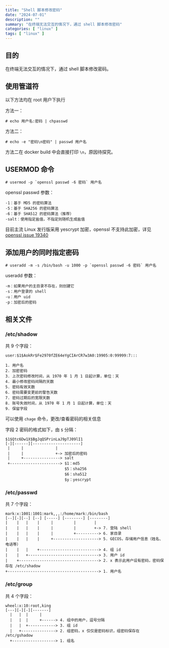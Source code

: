```yaml
---
title: "Shell 脚本修改密码"
date: "2024-07-01"
description: ""
summary: "在终端无法交互的情况下，通过 shell 脚本修改密码"
categories: [ "linux" ]
tags: [ "linux" ]
---
```



## 目的

在终端无法交互的情况下，通过 shell 脚本修改密码。

## 使用管道符

以下方法均在 root 用户下执行

方法一：

```bash-session
# echo 用户名:密码 | chpasswd
```

方法二：

```bash-session
# echo -e "密码\n密码" | passwd 用户名
```

方法二在 docker build 中会直接打印 `\n`，原因待探究。

## USERMOD 命令

```bash-session
# usermod -p `openssl passwd -6 密码` 用户名
```

openssl passwd 参数：

```text
-1：基于 MD5 的密码算法
-5：基于 SHA256 的密码算法
-6：基于 SHA512 的密码算法（推荐）
-salt：使用指定盐值，不指定则随机生成盐值
```

目前主流 Linux 发行版采用 yescrypt 加密，openssl 不支持此加密，详见 [openssl issue 19340](https://github.com/openssl/openssl/issues/19340)

## 添加用户的同时指定密码

```bash-session
# useradd -m -s /bin/bash -u 1000 -p `openssl passwd -6 密码` 用户名
```

useradd 参数：

```text
-m：如果用户的主目录不存在，则创建它
-s：用户登录的 shell
-u：用户 uid
-p：加密后的密码
```


## 相关文件

### /etc/shadow


共 9 个字段：

```text
user:$1$AokRr$Fe2970fZE64eYgCIArCR7w3A0:19905:0:99999:7:::

1. 用户名
2. 加密密码
3. 上次密码修改时间，从 1970 年 1 月 1 日起计算，单位：天
4. 最小修改密码间隔的天数
5. 密码有效天数
6. 密码需要变更前的警告天数
7. 密码过期后的宽限天数
8. 账号失效时间，从 1970 年 1 月 1 日起计算，单位：天
9. 保留字段
```

可以使用 `chage` 命令，更改/查看密码的相关信息

字段 2 密码的格式如下，由 `$` 分隔：

```text
$1$Qtc6Dw1X$BgJqQSPrinLaJ9pTJ09lI1
[-][------][---------------------]
 |     |              |
 |     |              +-> 加密后的密码
 |     +----------------> salt
 +----------------------> $1：md5
                          $5：sha256
                          $6：sha512
                          $y：yescrypt
```


### /etc/passwd

共 7 个字段：

```text
mark:x:1001:1001:mark,,,:/home/mark:/bin/bash
[--][-][--] [--] [-----] [--------] [--------]
|    |   |    |     |         |        |
|    |   |    |     |         |        +-> 7. 登陆 shell
|    |   |    |     |         +----------> 6. 家目录
|    |   |    |     +--------------------> 5. GECOS，存储用户信息（姓名、电话等）
|    |   |    +--------------------------> 4. 组 id
|    |   +-------------------------------> 3. 用户 id
|    +-----------------------------------> 2. x 表示此用户设有密码，密码保存在 /etc/shadow
+----------------------------------------> 1. 用户名
```

### /etc/group

共 4 个字段：

```text
wheel:x:10:root,king
[---][-][-][-------]
  |   |  |     |
  |   |  |     +------> 4. 组中的用户，逗号分隔
  |   |  +------------> 3. 组 id
  |   +---------------> 2. 组密码，x 仅仅是密码标识，组密码保存在 /etc/gshadow
  +-------------------> 1. 组名
```
